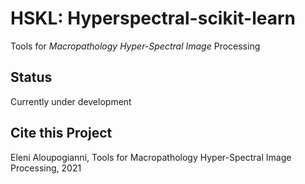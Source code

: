 # HSKL: Hyperspectral-scikit-learn

Tools for *Macropathology Hyper-Spectral Image* Processing

## Status

Currently under development

## Cite this Project

Eleni Aloupogianni, Tools for Macropathology Hyper-Spectral Image Processing, 2021
